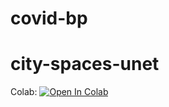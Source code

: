 # covid-bp

# city-spaces-unet

Colab:
[![Open In Colab](https://colab.research.google.com/assets/colab-badge.svg)](https://colab.research.google.com/github/i1idan/covid-bp/blob/main/Covid_bp_svm_knn.ipynb)

